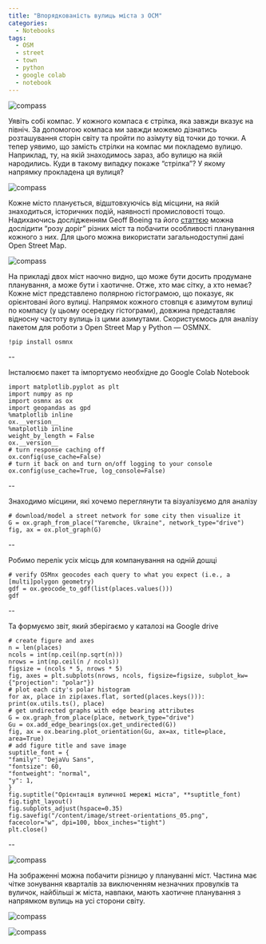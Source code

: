 ```yaml
---
title: "Впорядкованість вулиць міста з ОСМ"
categories:
  - Notebooks
tags:
  - OSM
  - street
  - town
  - python
  - google colab
  - notebook
---
```


![compass](https://miro.medium.com/max/1040/1*U6fK1aol_4nVQJ3eVJJtYQ.jpeg?raw=true)

Уявіть собі компас. У кожного компаса є стрілка, яка завжди вказує на північ. За допомогою компаса ми завжди можемо дізнатись розташування сторін світу та пройти по азімуту від точки до точки.
А тепер уявимо, що замість стрілки на компас ми покладемо вулицю. Наприклад, ту, на якій знаходимось зараз, або вулицю на якій народились. Куди в такому випадку покаже “стрілка”? У якому напрямку прокладена ця вулиця?


![compass](https://miro.medium.com/max/4800/1*pC2xFQsUFg0Hniu3GRRSVQ.png?raw=true)

Кожне місто планується, відштовхуючісь від місцини, на якій знаходиться, історичних подій, наявності промисловості тощо. Надихаючись дослідженням Geoff Boeing та його [статтєю](https://appliednetsci.springeropen.com/articles/10.1007/s41109-019-0189-1) можна дослідити “розу доріг” різних міст та побачити особливості планування кожного з них. Для цього можна використати загальнодоступні дані Open Street Map.


![compass](https://miro.medium.com/max/1400/1*k8Z0F4FVGXaswkEZOJLdQw.jpeg?raw=true)

На прикладі двох міст наочно видно, що може бути досить продумане планування, а може бути і хаотичне.
Отже, хто має сітку, а хто немає? Кожне міст представлено полярною гістограмою, що показує, як орієнтовані його вулиці. Напрямок кожного стовпця є азимутом вулиці по компасу (у цьому осередку гістограми), довжина представляє відносну частоту вулиць із цими азимутами.
Скористуємось для аналізу пакетом для роботи з Open Street Map у Python — OSMNX.

    !pip install osmnx

--

Інсталюємо пакет та імпортуємо необхідне до Google Colab Notebook


    import matplotlib.pyplot as plt
    import numpy as np
    import osmnx as ox
    import geopandas as gpd
    %matplotlib inline
    ox.__version__
    %matplotlib inline
    weight_by_length = False
    ox.__version__
    # turn response caching off
    ox.config(use_cache=False)
    # turn it back on and turn on/off logging to your console
    ox.config(use_cache=True, log_console=False)

--

Знаходимо місцини, які хочемо переглянути та візуалізуємо для аналізу


    # download/model a street network for some city then visualize it
    G = ox.graph_from_place("Yaremche, Ukraine", network_type="drive")
    fig, ax = ox.plot_graph(G)
--

Робимо перелік усіх місць для компанування на одній дошці


    # verify OSMnx geocodes each query to what you expect (i.e., a [multi]polygon geometry)
    gdf = ox.geocode_to_gdf(list(places.values()))
    gdf
--

Та формуємо звіт, який зберігаємо у каталозі на Google drive


    # create figure and axes
    n = len(places)
    ncols = int(np.ceil(np.sqrt(n)))
    nrows = int(np.ceil(n / ncols))
    figsize = (ncols * 5, nrows * 5)
    fig, axes = plt.subplots(nrows, ncols, figsize=figsize, subplot_kw={"projection": "polar"})
    # plot each city's polar histogram
    for ax, place in zip(axes.flat, sorted(places.keys())):
    print(ox.utils.ts(), place)
    # get undirected graphs with edge bearing attributes
    G = ox.graph_from_place(place, network_type="drive")
    Gu = ox.add_edge_bearings(ox.get_undirected(G))
    fig, ax = ox.bearing.plot_orientation(Gu, ax=ax, title=place, area=True)
    # add figure title and save image
    suptitle_font = {
    "family": "DejaVu Sans",
    "fontsize": 60,
    "fontweight": "normal",
    "y": 1,
    }
    fig.suptitle("Орієнтація вуличної мережі міста", **suptitle_font)
    fig.tight_layout()
    fig.subplots_adjust(hspace=0.35)
    fig.savefig("/content/image/street-orientations_05.png", facecolor="w", dpi=100, bbox_inches="tight")
    plt.close()
--


![compass](https://miro.medium.com/max/2000/1*-8yzFRuE3rGRC8v1ldi8qQ.png?raw=true)


На зображенні можна побачити різницю у плануванні міст. Частина має чітке зонування кварталів за виключенням незначних провулків та вуличок, найбільші ж міста, навпаки, мають хаотичне планування з напрямком вулиць на усі сторони світу.


![compass](https://miro.medium.com/max/1400/1*P_L4p1IzsBTJoFIOQ0supw.png?raw=true)



![compass](https://miro.medium.com/max/1400/1*gxv08hpGatQ5Y84oji7oCg.png?raw=true)

